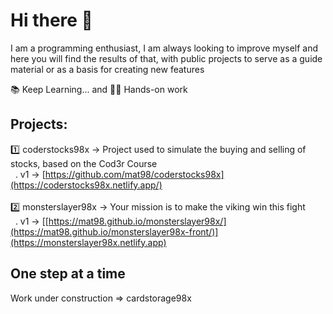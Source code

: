 # Hi there 👋

I am a programming enthusiast, I am always looking to improve myself and here you will find the results of that, with public projects to serve as a guide material or as a basis for creating new features

📚 Keep Learning... and 👷‍♂️ Hands-on work

## Projects:
1️⃣ coderstocks98x -> Project used to simulate the buying and selling of stocks, based on the Cod3r Course <br>
&nbsp; . v1 -> [https://github.com/mat98/coderstocks98x](https://coderstocks98x.netlify.app/)
<br>
<br>
2️⃣ monsterslayer98x -> Your mission is to make the viking win this fight <br>
&nbsp; . v1 -> [[https://mat98.github.io/monsterslayer98x/](https://mat98.github.io/monsterslayer98x-front/)](https://monsterslayer98x.netlify.app)

## One step at a time
Work under construction => cardstorage98x

<!-- [![Top Langs](https://github-readme-stats.vercel.app/api/top-langs/?username=mat98)](https://https://github.com/mat98/mat98)
![Anurag's GitHub stats](https://github-readme-stats.vercel.app/api?username=mat98&count_private=true)
 -->
